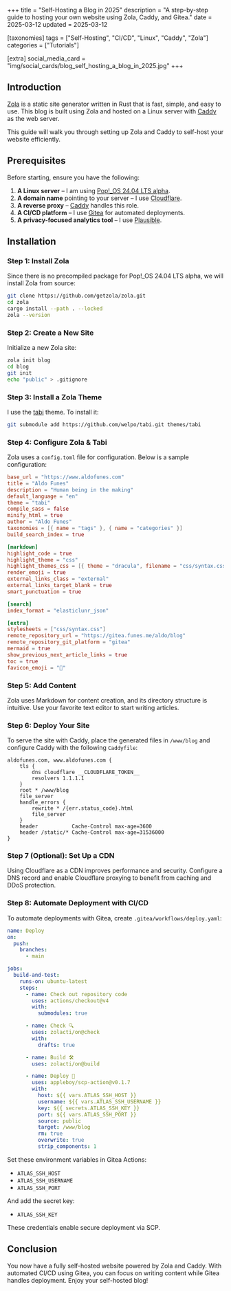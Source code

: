 +++
title = "Self-Hosting a Blog in 2025"
description = "A step-by-step guide to hosting your own website using Zola, Caddy, and Gitea."
date = 2025-03-12
updated = 2025-03-12

[taxonomies]
tags = ["Self-Hosting", "CI/CD", "Linux", "Caddy", "Zola"]
categories = ["Tutorials"]

[extra]
social_media_card = "img/social_cards/blog_self_hosting_a_blog_in_2025.jpg"
+++

## Introduction

[Zola](https://www.getzola.org/) is a static site generator written in Rust that is fast, simple, and easy to use. This blog is built using
Zola and hosted on a Linux server with [Caddy](https://caddyserver.com/) as the web server.

This guide will walk you through setting up Zola and Caddy to self-host your website efficiently.

## Prerequisites

Before starting, ensure you have the following:

1. **A Linux server** – I am using [Pop!_OS 24.04 LTS alpha](https://system76.com/cosmic/).
2. **A domain name** pointing to your server – I use [Cloudflare](https://www.cloudflare.com/).
3. **A reverse proxy** – [Caddy](https://caddyserver.com/) handles this role.
4. **A CI/CD platform** – I use [Gitea](/blog/gitea-open-source-github-alternative) for automated deployments.
5. **A privacy-focused analytics tool** – I use [Plausible](https://plausible.io/).

## Installation

### Step 1: Install Zola

Since there is no precompiled package for Pop!_OS 24.04 LTS alpha, we will install Zola from source:

```bash
git clone https://github.com/getzola/zola.git
cd zola
cargo install --path . --locked
zola --version
```

### Step 2: Create a New Site

Initialize a new Zola site:

```bash
zola init blog
cd blog
git init
echo "public" > .gitignore
```

### Step 3: Install a Zola Theme

I use the [tabi](https://github.com/welpo/tabi.git) theme. To install it:

```bash
git submodule add https://github.com/welpo/tabi.git themes/tabi
```

### Step 4: Configure Zola & Tabi

Zola uses a `config.toml` file for configuration. Below is a sample configuration:

```toml
base_url = "https://www.aldofunes.com"
title = "Aldo Funes"
description = "Human being in the making"
default_language = "en"
theme = "tabi"
compile_sass = false
minify_html = true
author = "Aldo Funes"
taxonomies = [{ name = "tags" }, { name = "categories" }]
build_search_index = true

[markdown]
highlight_code = true
highlight_theme = "css"
highlight_themes_css = [{ theme = "dracula", filename = "css/syntax.css" }]
render_emoji = true
external_links_class = "external"
external_links_target_blank = true
smart_punctuation = true

[search]
index_format = "elasticlunr_json"

[extra]
stylesheets = ["css/syntax.css"]
remote_repository_url = "https://gitea.funes.me/aldo/blog"
remote_repository_git_platform = "gitea"
mermaid = true
show_previous_next_article_links = true
toc = true
favicon_emoji = "👾"
```

### Step 5: Add Content

Zola uses Markdown for content creation, and its directory structure is intuitive. Use your favorite text editor to start writing articles.

### Step 6: Deploy Your Site

To serve the site with Caddy, place the generated files in `/www/blog` and configure Caddy with the following `Caddyfile`:

```
aldofunes.com, www.aldofunes.com {
    tls {
        dns cloudflare __CLOUDFLARE_TOKEN__
        resolvers 1.1.1.1
    }
    root * /www/blog
    file_server
    handle_errors {
        rewrite * /{err.status_code}.html
        file_server
    }
    header           Cache-Control max-age=3600
    header /static/* Cache-Control max-age=31536000
}
```

### Step 7 (Optional): Set Up a CDN

Using Cloudflare as a CDN improves performance and security. Configure a DNS record and enable Cloudflare proxying to benefit from caching
and DDoS protection.

### Step 8: Automate Deployment with CI/CD

To automate deployments with Gitea, create `.gitea/workflows/deploy.yaml`:

```yaml
name: Deploy
on:
  push:
    branches:
      - main

jobs:
  build-and-test:
    runs-on: ubuntu-latest
    steps:
      - name: Check out repository code
        uses: actions/checkout@v4
        with:
          submodules: true

      - name: Check 🔍
        uses: zolacti/on@check
        with:
          drafts: true

      - name: Build 🛠
        uses: zolacti/on@build

      - name: Deploy 🚀
        uses: appleboy/scp-action@v0.1.7
        with:
          host: ${{ vars.ATLAS_SSH_HOST }}
          username: ${{ vars.ATLAS_SSH_USERNAME }}
          key: ${{ secrets.ATLAS_SSH_KEY }}
          port: ${{ vars.ATLAS_SSH_PORT }}
          source: public
          target: /www/blog
          rm: true
          overwrite: true
          strip_components: 1
```

Set these environment variables in Gitea Actions:

- `ATLAS_SSH_HOST`
- `ATLAS_SSH_USERNAME`
- `ATLAS_SSH_PORT`

And add the secret key:

- `ATLAS_SSH_KEY`

These credentials enable secure deployment via SCP.

## Conclusion

You now have a fully self-hosted website powered by Zola and Caddy. With automated CI/CD using Gitea, you can focus on writing content while
Gitea handles deployment. Enjoy your self-hosted blog!

